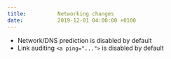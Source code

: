 ```yaml
---
title:			Networking changes
date:			2019-12-01 04:00:00 +0100
---
```

* Network/DNS prediction is disabled by default
* Link auditing `<a ping="...">` is disabled by default